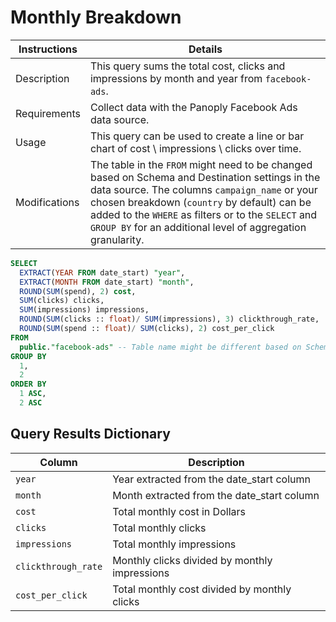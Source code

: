 # ﻿Monthly Breakdown

Instructions | Details
---|---
Description | This query sums the total cost, clicks and impressions by month and year from `facebook-ads`.
Requirements | Collect data with the Panoply Facebook Ads data source.
Usage | This query can be used to create a line or bar chart of cost \ impressions \ clicks over time.
Modifications | The table in the `FROM` might need to be changed based on Schema and Destination settings in the data source. The columns `campaign_name` or your chosen breakdown (`country` by default) can be added to the `WHERE` as filters or to the `SELECT` and `GROUP BY` for an additional level of aggregation granularity.

```sql
SELECT
  EXTRACT(YEAR FROM date_start) "year",
  EXTRACT(MONTH FROM date_start) "month",
  ROUND(SUM(spend), 2) cost,
  SUM(clicks) clicks,
  SUM(impressions) impressions,
  ROUND(SUM(clicks :: float)/ SUM(impressions), 3) clickthrough_rate,
  ROUND(SUM(spend :: float)/ SUM(clicks), 2) cost_per_click
FROM
  public."facebook-ads" -- Table name might be different based on Schema and Destination settings in the data source
GROUP BY
  1,
  2
ORDER BY
  1 ASC,
  2 ASC
```

## Query Results Dictionary
Column | Description
---|---
`year`| Year extracted from the date_start column
`month`| Month extracted from the date_start column
`cost`| Total monthly cost in Dollars
`clicks`| Total monthly clicks
`impressions`| Total monthly impressions
`clickthrough_rate`| Monthly clicks divided by monthly impressions
`cost_per_click`| Total monthly cost divided by monthly clicks
